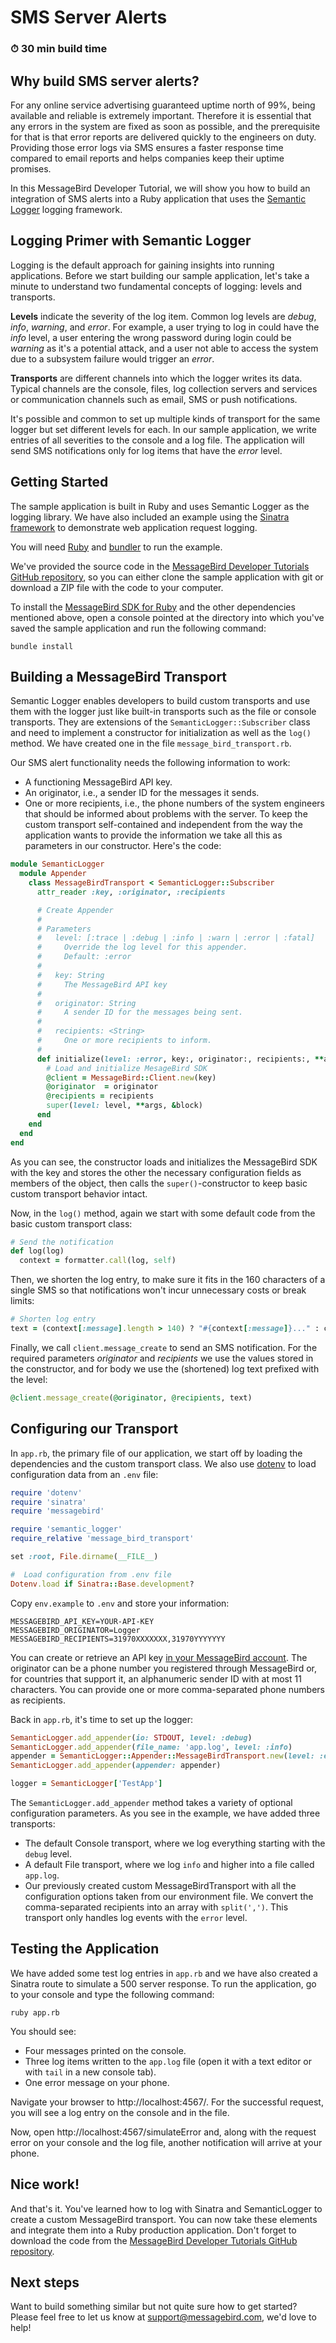 # SMS Server Alerts

### ⏱ 30 min build time

## Why build SMS server alerts?

For any online service advertising guaranteed uptime north of 99%, being available and reliable is extremely important. Therefore it is essential that any errors in the system are fixed as soon as possible, and the prerequisite for that is that error reports are delivered quickly to the engineers on duty. Providing those error logs via SMS ensures a faster response time compared to email reports and helps companies keep their uptime promises.

In this MessageBird Developer Tutorial, we will show you how to build an integration of SMS alerts into a Ruby application that uses the [Semantic Logger](https://rubygems.org/gems/semantic_logger) logging framework.

## Logging Primer with Semantic Logger

Logging is the default approach for gaining insights into running applications. Before we start building our sample application, let's take a minute to understand two fundamental concepts of logging: levels and transports.

**Levels** indicate the severity of the log item. Common log levels are _debug_, _info_, _warning_, and _error_. For example, a user trying to log in could have the _info_ level, a user entering the wrong password during login could be _warning_ as it's a potential attack, and a user not able to access the system due to a subsystem failure would trigger an _error_.

**Transports** are different channels into which the logger writes its data. Typical channels are the console, files, log collection servers and services or communication channels such as email, SMS or push notifications.

It's possible and common to set up multiple kinds of transport for the same logger but set different levels for each. In our sample application, we write entries of all severities to the console and a log file. The application will send SMS notifications only for log items that have the _error_ level.

## Getting Started

The sample application is built in Ruby and uses Semantic Logger as the logging library. We have also included an example using the [Sinatra framework](http://sinatrarb.com/) to demonstrate web application request logging.

You will need [Ruby](https://www.ruby-lang.org/en/) and [bundler](https://bundler.io/) to run the example.

We've provided the source code in the [MessageBird Developer Tutorials GitHub repository](https://github.com/messagebirdguides/sms-server-alerts-guide-ruby), so you can either clone the sample application with git or download a ZIP file with the code to your computer.

To install the [MessageBird SDK for Ruby](https://rubygems.org/gems/messagebird-rest) and the other dependencies mentioned above, open a console pointed at the directory into which you've saved the sample application and run the following command:

```
bundle install
```

## Building a MessageBird Transport

Semantic Logger enables developers to build custom transports and use them with the logger just like built-in transports such as the file or console transports. They are extensions of the `SemanticLogger::Subscriber` class and need to implement a constructor for initialization as well as the `log()` method. We have created one in the file `message_bird_transport.rb`.

Our SMS alert functionality needs the following information to work:

* A functioning MessageBird API key.
* An originator, i.e., a sender ID for the messages it sends.
* One or more recipients, i.e., the phone numbers of the system engineers that should be informed about problems with the server.
To keep the custom transport self-contained and independent from the way the application wants to provide the information we take all this as parameters in our constructor. Here's the code:

``` ruby
module SemanticLogger
  module Appender
    class MessageBirdTransport < SemanticLogger::Subscriber
      attr_reader :key, :originator, :recipients

      # Create Appender
      #
      # Parameters
      #   level: [:trace | :debug | :info | :warn | :error | :fatal]
      #     Override the log level for this appender.
      #     Default: :error
      #
      #   key: String
      #     The MessageBird API key
      #
      #   originator: String
      #     A sender ID for the messages being sent.
      #
      #   recipients: <String>
      #     One or more recipients to inform.
      #
      def initialize(level: :error, key:, originator:, recipients:, **args, &block)
        # Load and initialize MesageBird SDK
        @client = MessageBird::Client.new(key)
        @originator  = originator
        @recipients = recipients
        super(level: level, **args, &block)
      end
    end
  end
end
```

As you can see, the constructor loads and initializes the MessageBird SDK with the key and stores the other the necessary configuration fields as members of the object, then calls the `super()`-constructor to keep basic custom transport behavior intact.

Now, in the `log()` method, again we start with some default code from the basic custom transport class:

``` ruby
# Send the notification
def log(log)
  context = formatter.call(log, self)
```

Then, we shorten the log entry, to make sure it fits in the 160 characters of a single SMS so that notifications won't incur unnecessary costs or break limits:

``` ruby
# Shorten log entry
text = (context[:message].length > 140) ? "#{context[:message]}..." : context[:message]
```

Finally, we call `client.message_create` to send an SMS notification. For the required parameters _originator_ and _recipients_ we use the values stored in the constructor, and for body we use the (shortened) log text prefixed with the level:

``` ruby
@client.message_create(@originator, @recipients, text)
```

## Configuring our Transport

In `app.rb`, the primary file of our application, we start off by loading the dependencies and the custom transport class. We also use [dotenv](https://rubygems.org/gems/dotenv) to load configuration data from an `.env` file:

``` ruby
require 'dotenv'
require 'sinatra'
require 'messagebird'

require 'semantic_logger'
require_relative 'message_bird_transport'

set :root, File.dirname(__FILE__)

#  Load configuration from .env file
Dotenv.load if Sinatra::Base.development?
```

Copy `env.example` to `.env` and store your information:

```
MESSAGEBIRD_API_KEY=YOUR-API-KEY
MESSAGEBIRD_ORIGINATOR=Logger
MESSAGEBIRD_RECIPIENTS=31970XXXXXXX,31970YYYYYYY
```

You can create or retrieve an API key [in your MessageBird account](https://dashboard.messagebird.com/en/developers/access). The originator can be a phone number you registered through MessageBird or, for countries that support it, an alphanumeric sender ID with at most 11 characters. You can provide one or more comma-separated phone numbers as recipients.

Back in `app.rb`, it's time to set up the logger:

``` ruby
SemanticLogger.add_appender(io: STDOUT, level: :debug)
SemanticLogger.add_appender(file_name: 'app.log', level: :info)
appender = SemanticLogger::Appender::MessageBirdTransport.new(level: :error, key: ENV['MESSAGEBIRD_API_KEY'], originator: ENV['MESSAGEBIRD_ORIGINATOR'], recipients: ENV['MESSAGEBIRD_RECIPIENTS'].split(','))
SemanticLogger.add_appender(appender: appender)

logger = SemanticLogger['TestApp']
```

The `SemanticLogger.add_appender` method takes a variety of optional configuration parameters. As you see in the example, we have added three transports:

* The default Console transport, where we log everything starting with the `debug` level.
* A default File transport, where we log `info` and higher into a file called `app.log`.
* Our previously created custom MessageBirdTransport with all the configuration options taken from our environment file. We convert the comma-separated recipients into an array with `split(',')`. This transport only handles log events with the `error` level.

## Testing the Application

We have added some test log entries in `app.rb` and we have also created a Sinatra route to simulate a 500 server response. To run the application, go to your console and type the following command:

```
ruby app.rb
```

You should see:

* Four messages printed on the console.
* Three log items written to the `app.log` file (open it with a text editor or with `tail` in a new console tab).
* One error message on your phone.

Navigate your browser to http://localhost:4567/. For the successful request, you will see a log entry on the console and in the file.

Now, open http://localhost:4567/simulateError and, along with the request error on your console and the log file, another notification will arrive at your phone.

## Nice work!

And that's it. You've learned how to log with Sinatra and SemanticLogger to create a custom MessageBird transport. You can now take these elements and integrate them into a Ruby production application. Don't forget to download the code from the [MessageBird Developer Tutorials GitHub repository](https://github.com/messagebirdguides/sms-server-alerts-guide-ruby).

## Next steps

Want to build something similar but not quite sure how to get started? Please feel free to let us know at support@messagebird.com, we'd love to help!
